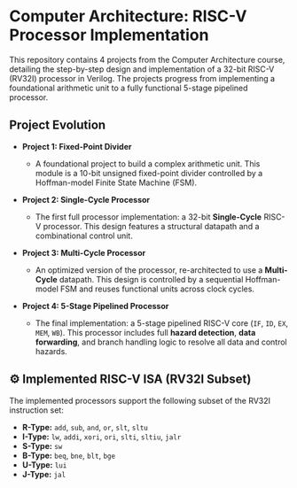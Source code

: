 # Computer Architecture: RISC-V Processor Implementation

This repository contains 4 projects from the Computer Architecture course, detailing the step-by-step design and implementation of a 32-bit RISC-V (RV32I) processor in Verilog. The projects progress from implementing a foundational arithmetic unit to a fully functional 5-stage pipelined processor.

##  Project Evolution

* **Project 1: Fixed-Point Divider**
    * A foundational project to build a complex arithmetic unit. This module is a 10-bit unsigned fixed-point divider controlled by a Hoffman-model Finite State Machine (FSM).

* **Project 2: Single-Cycle Processor**
    * The first full processor implementation: a 32-bit **Single-Cycle** RISC-V processor. This design features a structural datapath and a combinational control unit.

* **Project 3: Multi-Cycle Processor**
    * An optimized version of the processor, re-architected to use a **Multi-Cycle** datapath. This design is controlled by a sequential Hoffman-model FSM and reuses functional units across clock cycles.

* **Project 4: 5-Stage Pipelined Processor**
    * The final implementation: a 5-stage pipelined RISC-V core (`IF`, `ID`, `EX`, `MEM`, `WB`). This processor includes full **hazard detection**, **data forwarding**, and branch handling logic to resolve all data and control hazards.

## ⚙️ Implemented RISC-V ISA (RV32I Subset)

The implemented processors support the following subset of the RV32I instruction set:

* **R-Type:** `add`, `sub`, `and`, `or`, `slt`, `sltu`
* **I-Type:** `lw`, `addi`, `xori`, `ori`, `slti`, `sltiu`, `jalr`
* **S-Type:** `sw`
* **B-Type:** `beq`, `bne`, `blt`, `bge`
* **U-Type:** `lui`
* **J-Type:** `jal`
